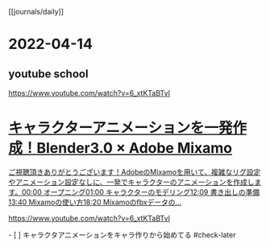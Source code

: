 [[journals/daily]]
# 2022-04-14

## youtube school

https://www.youtube.com/watch?v=6_xtKTaBTvI


<div class="rich-link-card-container"><a class="rich-link-card" href="https://www.youtube.com/watch?v=6_xtKTaBTvI" target="_blank">
	<div class="rich-link-image-container">
		<div class="rich-link-image" style="background-image: url('https://www.youtube.com/embed/6_xtKTaBTvI?feature=oembed')">
	</div>
	</div>
	<div class="rich-link-card-text">
		<h1 class="rich-link-card-title">キャラクターアニメーションを一発作成！Blender3.0 × Adobe Mixamo</h1>
		<p class="rich-link-card-description">
		ご視聴頂きありがとうございます！AdobeのMixamoを用いて、複雑なリグ設定やアニメーション設定なしに、一発でキャラクターのアニメーションを作成します。00:00 オープニング01:00 キャラクターのモデリング12:09 書き出しの準備13:40 Mixamoの使い方18:20 Mixamoのfbxデータの...
		</p>
		<p class="rich-link-href">
		https://www.youtube.com/watch?v=6_xtKTaBTvI
		</p>
	</div>
</a></div>
- [ ] キャラクタアニメーションをキャラ作りから始めてる #check-later 
